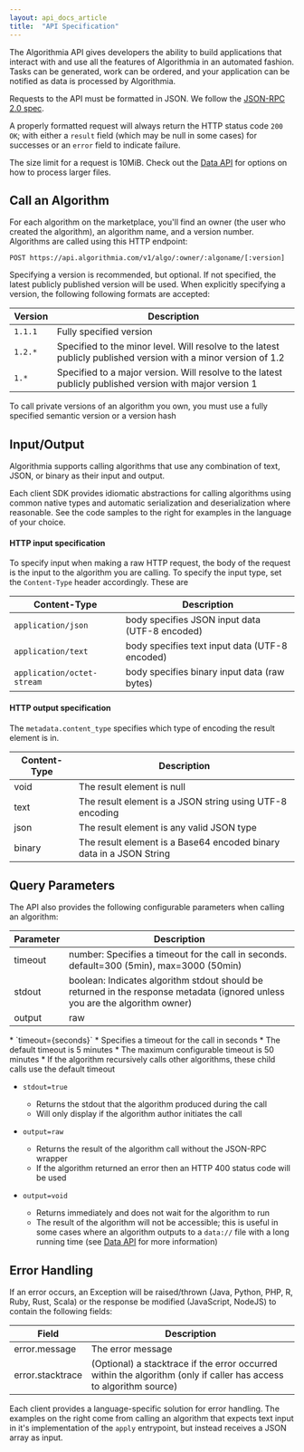 ```yaml
---
layout: api_docs_article
title:  "API Specification"
---
```


The Algorithmia API gives developers the ability to build applications that interact with and use all the features of Algorithmia in an automated fashion. Tasks can be generated, work can be ordered, and your application can be notified as data is processed by Algorithmia.

Requests to the API must be formatted in JSON. We follow the [JSON-RPC 2.0 spec](http://www.jsonrpc.org/specification).

A properly formatted request will always return the HTTP status code `200 OK`; with either a `result` field (which may be null in some cases) for successes or an `error` field to indicate failure.

The size limit for a request is 10MiB. Check out the [Data API]({{site.basurl}}/api/data-api-specification) for options on how to process larger files.

## Call an Algorithm

For each algorithm on the marketplace, you'll find an owner (the user who created the algorithm), an algorithm name, and a version number.
Algorithms are called using this HTTP endpoint:

`POST https://api.algorithmia.com/v1/algo/:owner/:algoname/[:version]`

Specifying a version is recommended, but optional. If not specified, the latest publicly published version will be used.
When explicitly specifying a version, the following following formats are accepted:

Version         | Description
--------------  | --------------
`1.1.1`         | Fully specified version
`1.2.*`         | Specified to the minor level. Will resolve to the latest publicly published version with a minor version of 1.2
`1.*`           | Specified to a major version. Will resolve to the latest publicly published version with major version 1

<div>
  <div class="syn-alert theme-primary syn-body-1">
    To call private versions of an algorithm you own, you must use a fully specified semantic version or a version hash
  </div>
</div>

## Input/Output

Algorithmia supports calling algorithms that use any combination of text, JSON, or binary as their input and output.

Each client SDK provides idiomatic abstractions for calling algorithms
using common native types and automatic serialization and deserialization where reasonable.
See the code samples to the right for examples in the language of your choice.

#### HTTP input specification

To specify input when making a raw HTTP request, the body of the request is the input to the algorithm you are calling.
To specify the input type, set the `Content-Type` header accordingly. These are

Content-Type          | Description
-------------------   | --------------
`application/json`    | body specifies JSON input data (UTF-8 encoded)
`application/text`    | body specifies text input data (UTF-8 encoded)
`application/octet-stream` | body specifies binary input data (raw bytes)

#### HTTP output specification

The `metadata.content_type` specifies which type of encoding the result element is in.

Content-Type | Description
--------------  | --------------
void | The result element is null
text | The result element is a JSON string using UTF-8 encoding
json | The result element is any valid JSON type
binary | The result element is a Base64 encoded binary data in a JSON String

## Query Parameters

The API also provides the following configurable parameters when calling an algorithm:

Parameter             | Description
-------------------   | --------------
timeout               | number: Specifies a timeout for the call in seconds. default=300 (5min), max=3000 (50min)
stdout                | boolean: Indicates algorithm stdout should be returned in the response metadata (ignored unless you are the algorithm owner)
output                | raw|void: Indicates the algorithm

<div class="syn-body-1" markdown="1">
* `timeout={seconds}`
  * Specifies a timeout for the call in seconds
  * The default timeout is 5 minutes
  * The maximum configurable timeout is 50 minutes
  * If the algorithm recursively calls other algorithms, these child calls use the default timeout

* `stdout=true`
  * Returns the stdout that the algorithm produced during the call
  * Will only display if the algorithm author initiates the call

* `output=raw`
  * Returns the result of the algorithm call without the JSON-RPC wrapper
  * If the algorithm returned an error then an HTTP 400 status code will be used

* `output=void`
  * Returns immediately and does not wait for the algorithm to run
  * The result of the algorithm will not be accessible; this is useful in some cases where an algorithm outputs to a `data://` file with a long running time (see [Data API]({{site.basurl}}/api/data-api-specification) for more information)
</div>

## Error Handling

If an error occurs, an Exception will be raised/thrown (Java, Python, PHP, R, Ruby, Rust, Scala) or the response be modified (JavaScript, NodeJS) to contain the following fields:

Field            | Description
--------------   | --------------
error.message    | The error message
error.stacktrace | (Optional) a stacktrace if the error occurred within the algorithm (only if caller has access to algorithm source)

Each client provides a language-specific solution for error handling. The examples on the right
come from calling an algorithm that expects text input in it's implementation of the `apply` entrypoint,
but instead receives a JSON array as input.
